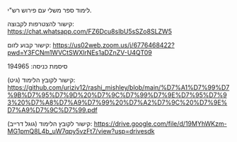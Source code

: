 לימוד ספר משלי עם פירוש רש"י.

קישור להצטרפות לקבוצה:
https://chat.whatsapp.com/FZ6Dcu8sIbU5sSZo8SLZW5

קישור קבוע לזום:
https://us02web.zoom.us/j/6776468422?pwd=Y3FCNm1WVCtSWXlrNEs1aDZnZV-U4QT09

סיסמת כניסה:
194965

קישור לקובץ הלימוד (גיט):
https://github.com/uriziv12/rashi_mishley/blob/main/%D7%A1%D7%99%D7%9B%D7%95%D7%9D%20%D7%9C%D7%99%D7%9E%D7%95%D7%93%20%D7%A8%D7%A9%D7%99%20%D7%A2%D7%9C%20%D7%9E%D7%A9%D7%9C%D7%99.pdf

קישור לקובץ הלימוד (גוגל דרייב):
https://drive.google.com/file/d/19MYhWKzm-MG1pmQ8L4b_uW7qpy5vzFt7/view?usp=drivesdk
